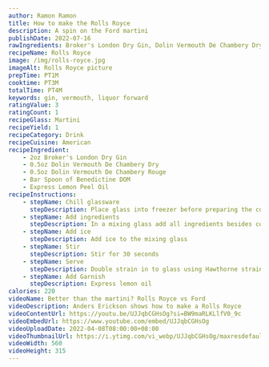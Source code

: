 ```yaml
---
author: Ramon Ramon
title: How to make the Rolls Royce
description: A spin on the Ford martini
publishDate: 2022-07-16
rawIngredients: Broker's London Dry Gin, Dolin Vermouth De Chambery Dry, Dolin Vermouth De Chambery Rouge, Benedictine DOM, Express Lemon Peel
recipeName: Rolls Royce
image: /img/rolls-royce.jpg
imageAlt: Rolls Royce picture
prepTime: PT1M
cooktime: PT3M
totalTime: PT4M
keywords: gin, vermouth, liquor forward
ratingValue: 3
ratingCount: 1
recipeGlass: Martini
recipeYield: 1
recipeCategory: Drink
recipeCuisine: American
recipeIngredient:
    - 2oz Broker's London Dry Gin
    - 0.5oz Dolin Vermouth De Chambery Dry
    - 0.5oz Dolin Vermouth De Chambery Rouge
    - Bar Spoon of Benedictine DOM
    - Express Lemon Peel Oil
recipeInstructions:
    - stepName: Chill glassware
      stepDescription: Place glass into freezer before preparing the cocktail 
    - stepName: Add ingredients
      stepDescription: In a mixing glass add all ingredients besides cocktail cherry
    - stepName: Add ice
      stepDescription: Add ice to the mixing glass
    - stepName: Stir
      stepDescription: Stir for 30 seconds
    - stepName: Serve
      stepDescription: Double strain in to glass using Hawthorne strainer and fine mesh strainer
    - stepName: Add Garnish
      stepDescription: Express lemon oil
calories: 220
videoName: Better than the martini? Rolls Royce vs Ford
videoDescription: Anders Erickson shows how to make a Rolls Royce
videoContentUrl: https://youtu.be/UJJqbCGHsOg?si=BW9maRLKLlfV0_9c
videoEmbedUrl: https://www.youtube.com/embed/UJJqbCGHsOg
videoUploadDate: 2022-04-08T08:00:00+08:00
videoThumbnailUrl: https://i.ytimg.com/vi_webp/UJJqbCGHsOg/maxresdefault.webp
videoWidth: 560
videoHeight: 315
---
```

